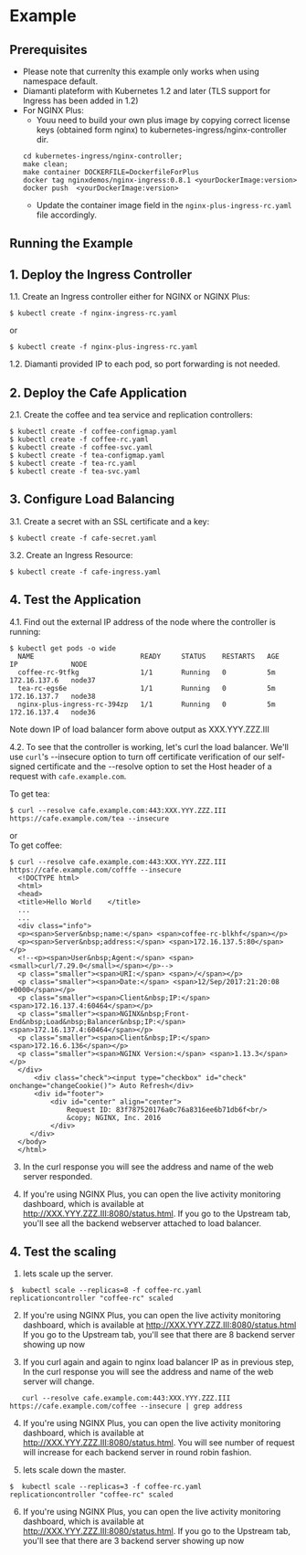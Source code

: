 # Example

## Prerequisites

* Please note that currenlty this example only works when using namespace default.
* Diamanti plateform with Kubernetes 1.2 and later (TLS support for Ingress has been added in 1.2)
* For NGINX Plus:
  * Youu need to build your own plus image by copying correct license keys (obtained form nginx) to kubernetes-ingress/nginx-controller dir.
  ```
  cd kubernetes-ingress/nginx-controller;
  make clean;
  make container DOCKERFILE=DockerfileForPlus
  docker tag nginxdemos/nginx-ingress:0.8.1 <yourDockerImage:version>
  docker push  <yourDockerImage:version>
  ```
  * Update the container image field in the ```nginx-plus-ingress-rc.yaml``` file accordingly.


## Running the Example

## 1. Deploy the Ingress Controller

1.1. Create an Ingress controller either for NGINX or NGINX Plus:
  ```
  $ kubectl create -f nginx-ingress-rc.yaml
  ```
  or
  ```
  $ kubectl create -f nginx-plus-ingress-rc.yaml
  ```

1.2. Diamanti provided IP to each pod, so port forwarding is not needed.

## 2. Deploy the Cafe Application

2.1. Create the coffee and tea service and replication controllers:

  ```
  $ kubectl create -f coffee-configmap.yaml 
  $ kubectl create -f coffee-rc.yaml
  $ kubectl create -f coffee-svc.yaml
  $ kubectl create -f tea-configmap.yaml 
  $ kubectl create -f tea-rc.yaml
  $ kubectl create -f tea-svc.yaml
  ```

## 3. Configure Load Balancing

3.1. Create a secret with an SSL certificate and a key:
  ```
  $ kubectl create -f cafe-secret.yaml
  ```

3.2. Create an Ingress Resource:
  ```
  $ kubectl create -f cafe-ingress.yaml
  ```

## 4. Test the Application

4.1. Find out the external IP address of the node where the controller is running:
  ```
  $ kubectl get pods -o wide
    NAME                          READY     STATUS    RESTARTS   AGE       IP             NODE
    coffee-rc-9tfkg               1/1       Running   0          5m        172.16.137.6   node37
    tea-rc-egs6e                  1/1       Running   0          5m        172.16.137.7   node38
    nginx-plus-ingress-rc-394zp   1/1       Running   0          5m        172.16.137.4   node36
  ```
   Note down IP of load balancer form above output as XXX.YYY.ZZZ.III


4.2. To see that the controller is working, let's curl the load balancer.
We'll use ```curl```'s --insecure option to turn off certificate verification of our self-signed
certificate and the --resolve option to set the Host header of a request with ```cafe.example.com```.  

  To get tea:
  ```
  $ curl --resolve cafe.example.com:443:XXX.YYY.ZZZ.III https://cafe.example.com/tea --insecure
  ```
  or  
  To get coffee:
  ```
  $ curl --resolve cafe.example.com:443:XXX.YYY.ZZZ.III https://cafe.example.com/cofffe --insecure
    <!DOCTYPE html>
    <html>
    <head>
    <title>Hello World    </title>
    ...
    ...
    <div class="info">
    <p><span>Server&nbsp;name:</span> <span>coffee-rc-blkhf</span></p>
    <p><span>Server&nbsp;address:</span> <span>172.16.137.5:80</span></p>
    <!--<p><span>User&nbsp;Agent:</span> <span><small>curl/7.29.0</small></span></p>-->
    <p class="smaller"><span>URI:</span> <span>/</span></p>
    <p class="smaller"><span>Date:</span> <span>12/Sep/2017:21:20:08 +0000</span></p>
    <p class="smaller"><span>Client&nbsp;IP:</span> <span>172.16.137.4:60464</span></p>
    <p class="smaller"><span>NGINX&nbsp;Front-End&nbsp;Load&nbsp;Balancer&nbsp;IP:</span> <span>172.16.137.4:60464</span></p>
    <p class="smaller"><span>Client&nbsp;IP:</span> <span>172.16.6.136</span></p>
    <p class="smaller"><span>NGINX Version:</span> <span>1.13.3</span></p>
    </div>
        <div class="check"><input type="checkbox" id="check" onchange="changeCookie()"> Auto Refresh</div>
        <div id="footer">
            <div id="center" align="center">
                Request ID: 83f787520176a0c76a8316ee6b71db6f<br/>
                &copy; NGINX, Inc. 2016
            </div>
       </div>
    </body>
    </html>

  ```
3. In the curl response you will see the address and name of the web server responded.

4. If you're using NGINX Plus, you can open the live activity monitoring dashboard, which is available at http://XXX.YYY.ZZZ.III:8080/status.html.  If you go to the Upstream tab, you'll see all the backend webserver attached to load balancer.



## 4. Test the scaling

1. lets scale up the server.
  ```
  $  kubectl scale --replicas=8 -f coffee-rc.yaml
  replicationcontroller "coffee-rc" scaled
  ```
2. If you're using NGINX Plus, you can open the live activity monitoring dashboard, which is available at http://XXX.YYY.ZZZ.III:8080/status.html  
  If you go to the Upstream tab, you'll see that there are 8 backend server showing up now 

3. If you curl again and again to nginx load balancer IP as in previous step, In the curl response you will see the address and name of the web server will change.
```
   curl --resolve cafe.example.com:443:XXX.YYY.ZZZ.III https://cafe.example.com/coffee --insecure | grep address
```
4. If you're using NGINX Plus, you can open the live activity monitoring dashboard, which is available at http://XXX.YYY.ZZZ.III:8080/status.html. You will see number of request will increase for each backend server in round robin fashion.

5. lets scale down the master.
  ```
  $  kubectl scale --replicas=3 -f coffee-rc.yaml
  replicationcontroller "coffee-rc" scaled
  ```
6. If you're using NGINX Plus, you can open the live activity monitoring dashboard, which is available at http://XXX.YYY.ZZZ.III:8080/status.html.   If you go to the Upstream tab, you'll see that there are 3 backend server showing up now 
 